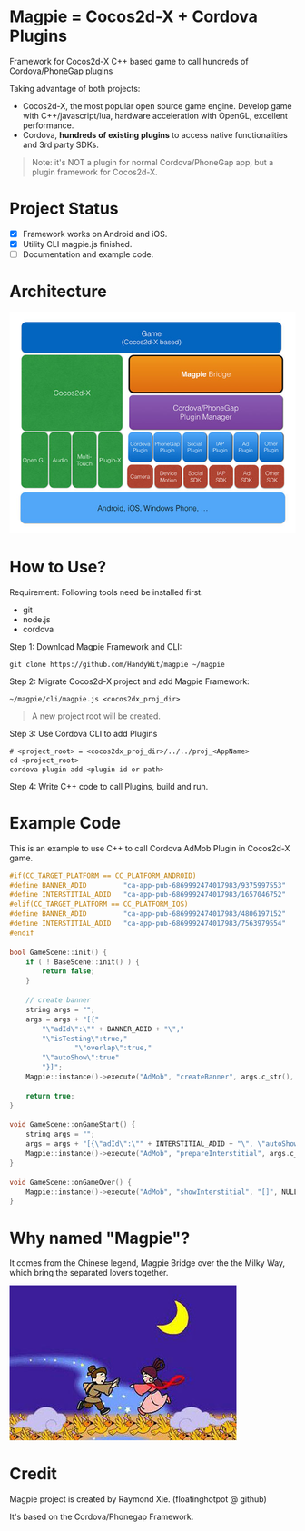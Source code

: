 # Magpie = Cocos2d-X + Cordova Plugins #

Framework for Cocos2d-X C++ based game to call hundreds of Cordova/PhoneGap plugins

Taking advantage of both projects:
* Cocos2d-X, the most popular open source game engine. Develop game with C++/javascript/lua, hardware acceleration with OpenGL, excellent performance.
* Cordova, **hundreds of existing plugins** to access native functionalities and 3rd party SDKs.

>Note: it's NOT a plugin for normal Cordova/PhoneGap app, but a plugin framework for Cocos2d-X. 

# Project Status #

* [x] Framework works on Android and iOS.
* [x] Utility CLI magpie.js finished.
* [ ] Documentation and example code.

# Architecture #

![Magpie Bridge Architecture](docs/architecture.jpg)

# How to Use? #

Requirement: Following tools need be installed first.
* git
* node.js
* cordova

Step 1: Download Magpie Framework and CLI:

```
git clone https://github.com/HandyWit/magpie ~/magpie
```

Step 2: Migrate Cocos2d-X project and add Magpie Framework:

```
~/magpie/cli/magpie.js <cocos2dx_proj_dir> 
```

> A new project root will be created. 

Step 3: Use Cordova CLI to add Plugins

```
# <project_root> = <cocos2dx_proj_dir>/../../proj_<AppName>
cd <project_root>
cordova plugin add <plugin id or path>
```

Step 4: Write C++ code to call Plugins, build and run.

# Example Code #

This is an example to use C++ to call Cordova AdMob Plugin in Cocos2d-X game.

```c
#if(CC_TARGET_PLATFORM == CC_PLATFORM_ANDROID)
#define BANNER_ADID 		"ca-app-pub-6869992474017983/9375997553"
#define INTERSTITIAL_ADID	"ca-app-pub-6869992474017983/1657046752"
#elif(CC_TARGET_PLATFORM == CC_PLATFORM_IOS)
#define BANNER_ADID 		"ca-app-pub-6869992474017983/4806197152"
#define INTERSTITIAL_ADID	"ca-app-pub-6869992474017983/7563979554"
#endif

bool GameScene::init() {
    if ( ! BaseScene::init() ) {
        return false;
    }

    // create banner
	string args = "";
	args = args + "[{"
		"\"adId\":\"" + BANNER_ADID + "\","
		"\"isTesting\":true,"
                "\"overlap\":true,"
		"\"autoShow\":true"
		"}]";
	Magpie::instance()->execute("AdMob", "createBanner", args.c_str(), NULL, NULL);

    return true;
}

void GameScene::onGameStart() {
	string args = "";
	args = args + "[{\"adId\":\"" + INTERSTITIAL_ADID + "\", \"autoShow\":false}]";
	Magpie::instance()->execute("AdMob", "prepareInterstitial", args.c_str(), NULL, NULL);
}

void GameScene::onGameOver() {
	Magpie::instance()->execute("AdMob", "showInterstitial", "[]", NULL, NULL);
}

```

# Why named "Magpie"? #

It comes from the Chinese legend, Magpie Bridge over the the Milky Way, which bring the separated lovers together.

![Magpie Bridge](docs/legend.jpg)

# Credit #

Magpie project is created by Raymond Xie. (floatinghotpot @ github)

It's based on the Cordova/Phonegap Framework.


